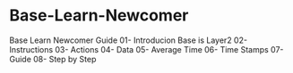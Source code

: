 # Base-Learn-Newcomer
Base Learn Newcomer Guide
01- Introducion
 Base is Layer2 
02- Instructions
03- Actions
04- Data
05- Average Time
06- Time Stamps
07- Guide
08- Step by Step

